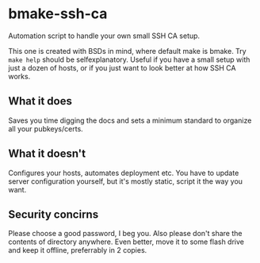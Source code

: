 # bmake-ssh-ca
Automation script to handle your own small SSH CA setup.

This one is created with BSDs in mind, where default make is bmake. Try `make
help` should be selfexplanatory. Useful if you have a small setup with just a
dozen of hosts, or if you just want to look better at how SSH CA works.

## What it does

Saves you time digging the docs and sets a minimum standard to organize all your
pubkeys/certs.

## What it doesn't

Configures your hosts, automates deployment etc. You have to update server
configuration yourself, but it's mostly static, script it the way you want.

## Security concirns

Please choose a good password, I beg you. Also please don't share the contents
of directory anywhere. Even better, move it to some flash drive and keep it
offline, preferrably in 2 copies.
